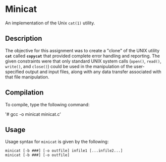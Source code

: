 Minicat
=======

An implementation of the Unix `cat(1)` utility.

## Description ##

The objective for this assignment was to create a "clone" of the UNIX utility **`cat`** called **`copycat`** that provided complete error handling and reporting.  The given constraints were that only standard UNIX system calls (`open()`, `read()`, `write()`, and `close()`) could be used in the manipulation of the user-specified output and input files, along with any data transfer associated with that file manipulation.
## Compilation ##

To compile, type the following command:

'# gcc -o minicat minicat.c'

## Usage ##

Usage syntax for `minicat` is given by the following:

	minicat [-b ###] [-o outfile] infile1 [...infile2...]
	minicat [-b ###] [-o outfile]
